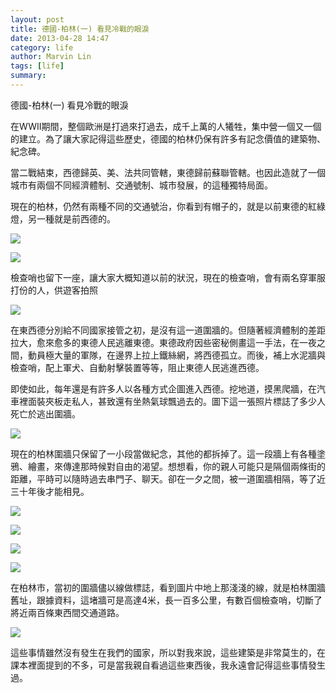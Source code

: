 ```yaml
---
layout: post
title: 德國-柏林(一) 看見冷戰的眼淚
date: 2013-04-28 14:47
category: life
author: Marvin Lin
tags: [life]
summary: 
---
```


  
  

德國\-柏林(一) 看見冷戰的眼淚

  

在WWII期間，整個歐洲是打過來打過去，成千上萬的人犧牲，集中營一個又一個的建立。為了讓大家記得這些歷史，德國的柏林仍保有許多有記念價值的建築物、紀念碑。

  

當二戰結束，西德歸英、美、法共同管轄，東德歸前蘇聯管轄。也因此造就了一個城市有兩個不同經濟體制、交通號制、城市發展，的這種獨特局面。

  

現在的柏林，仍然有兩種不同的交通號治，你看到有帽子的，就是以前東德的紅綠燈，另一種就是前西德的。

[![](http://4.bp.blogspot.com/-4pkw0I-IrGM/UX0UaGZbvZI/AAAAAAAAALs/YreC0QbE8k0/s320/1.jpg)](http://4.bp.blogspot.com/-4pkw0I-IrGM/UX0UaGZbvZI/AAAAAAAAALs/YreC0QbE8k0/s1600/1.jpg)

  

[![](http://2.bp.blogspot.com/-QiNQUnbkTgY/UX0UbnxXgdI/AAAAAAAAAL0/KXfEOBy0w-Y/s320/2.jpg)](http://2.bp.blogspot.com/-QiNQUnbkTgY/UX0UbnxXgdI/AAAAAAAAAL0/KXfEOBy0w-Y/s1600/2.jpg)

  

  

  

  

  

檢查哨也留下一座，讓大家大概知道以前的狀況，現在的檢查哨，會有兩名穿軍服打份的人，供遊客拍照

  

[![](http://4.bp.blogspot.com/-EAse4rd6mk8/UX0UcjCpj0I/AAAAAAAAAL8/wKrp0JAmy0U/s320/3.jpg)](http://4.bp.blogspot.com/-EAse4rd6mk8/UX0UcjCpj0I/AAAAAAAAAL8/wKrp0JAmy0U/s1600/3.jpg)

  

  

在東西德分別給不同國家接管之初，是沒有這一道圍牆的。但隨著經濟體制的差距拉大，愈來愈多的東德人民逃離東德。東德政府因些密秘側畫這一手法，在一夜之間，動員極大量的軍隊，在邊界上拉上鐵絲網，將西德孤立。而後，補上水泥牆與檢查哨，配上軍犬、自動射擊裝置等等，阻止東德人民逃進西德。

  

即使如此，每年還是有許多人以各種方式企圖進入西德。挖地道，摸黑爬牆，在汽車裡面裝夾板走私人，甚致還有坐熱氣球飄過去的。圖下這一張照片標誌了多少人死亡於逃出圍牆。

  

[![](http://1.bp.blogspot.com/-BIN0myuPUXc/UX0Udq68_GI/AAAAAAAAAME/8_Q0ULSWoMI/s320/4.jpg)](http://1.bp.blogspot.com/-BIN0myuPUXc/UX0Udq68_GI/AAAAAAAAAME/8_Q0ULSWoMI/s1600/4.jpg)

  

現在的柏林圍牆只保留了一小段當做紀念，其他的都拆掉了。這一段牆上有各種塗鴉、繪畫，來傳達那時候對自由的渴望。想想看，你的親人可能只是隔個兩條街的距離，平時可以隨時過去串門子、聊天。卻在一夕之間，被一道圍牆相隔，等了近三十年後才能相見。

  

[![](http://2.bp.blogspot.com/-ZeRzliLHD0A/UX0Uh-WdKuI/AAAAAAAAAMM/Qnu6FHqjMOc/s320/5.jpg)](http://2.bp.blogspot.com/-ZeRzliLHD0A/UX0Uh-WdKuI/AAAAAAAAAMM/Qnu6FHqjMOc/s1600/5.jpg)

  

  

  

[![](http://3.bp.blogspot.com/-LWkB2Mba1Vo/UX0UtoQlL-I/AAAAAAAAAMU/JIjM1HVJFyU/s320/6.jpg)](http://3.bp.blogspot.com/-LWkB2Mba1Vo/UX0UtoQlL-I/AAAAAAAAAMU/JIjM1HVJFyU/s1600/6.jpg)

  

[![](http://3.bp.blogspot.com/-8o0ZKpFcCLk/UX0UuzaPYvI/AAAAAAAAAMc/jzN9X7JNAVQ/s320/7.jpg)](http://3.bp.blogspot.com/-8o0ZKpFcCLk/UX0UuzaPYvI/AAAAAAAAAMc/jzN9X7JNAVQ/s1600/7.jpg)

  

[![](http://1.bp.blogspot.com/-LDCl8gnV5Yw/UX0UxIOEa5I/AAAAAAAAAMk/DWiTV1GBMV4/s320/8.jpg)](http://1.bp.blogspot.com/-LDCl8gnV5Yw/UX0UxIOEa5I/AAAAAAAAAMk/DWiTV1GBMV4/s1600/8.jpg)

  

  

在柏林市，當初的圍牆儘以線做標誌，看到圖片中地上那淺淺的線，就是柏林圍牆舊址，跟據資料，這堵牆可是高達4米，長一百多公里，有數百個檢查哨，切斷了將近兩百條東西間交通道路。

  

[![](http://4.bp.blogspot.com/-tbsxFIyexsI/UX0Uytu1xFI/AAAAAAAAAMs/P6_u6CeRDRY/s320/9.jpg)](http://4.bp.blogspot.com/-tbsxFIyexsI/UX0Uytu1xFI/AAAAAAAAAMs/P6_u6CeRDRY/s1600/9.jpg)

  

  

  

這些事情雖然沒有發生在我們的國家，所以對我來說，這些建築是非常莫生的，在課本裡面提到的不多，可是當我親自看過這些東西後，我永遠會記得這些事情發生過。